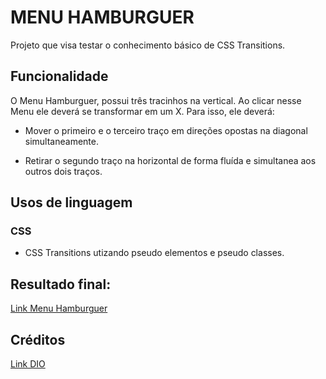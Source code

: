 # **MENU HAMBURGUER**

Projeto que visa testar o conhecimento básico de CSS Transitions.

## Funcionalidade

O Menu Hamburguer, possui três tracinhos na vertical. Ao clicar nesse Menu ele deverá se transformar em um X. Para isso, ele deverá:

- Mover o primeiro e o terceiro traço em direções opostas na diagonal simultaneamente.

- Retirar o segundo traço na horizontal de forma fluída e simultanea aos outros dois traços.

## Usos de linguagem

### CSS

- CSS Transitions utizando pseudo elementos e pseudo classes.

## Resultado final:

[Link Menu Hamburguer]()

## Créditos

[Link DIO](https://www.dio.me/en)
